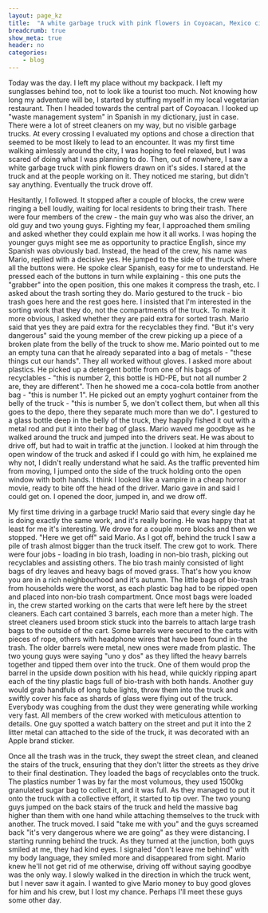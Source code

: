 ```yaml
---
layout: page_kz
title:  "A white garbage truck with pink flowers in Coyoacan, Mexico city"
breadcrumb: true
show_meta: true
header: no
categories:
    - blog
---
```


Today was the day. I left my place without my backpack. I left my sunglasses behind too, not to look like a tourist too much. Not knowing how long my adventure will be, I started by stuffing myself in my local vegetarian restaurant. Then I headed towards the central part of Coyoacan. I looked up "waste management system" in Spanish in my dictionary, just in case. There were a lot of street cleaners on my way, but no visible garbage trucks. At every crossing I evaluated my options and chose a direction that seemed to be most likely to lead to an encounter. It was my first time walking aimlessly around the city, I was hoping to feel relaxed, but I was scared of doing what I was planning to do. Then, out of nowhere, I saw a white garbage truck with pink flowers drawn on it's sides. I stared at the truck and at the people working on it. They noticed me staring, but didn't say anything. Eventually the truck drove off. 

Hesitantly, I followed. It stopped after a couple of blocks, the crew were ringing a bell loudly, waiting for local residents to bring their trash. There were four members of the crew - the main guy who was also the driver, an old guy and two young guys. Fighting my fear, I approached them smiling and asked whether they could explain me how it all works. I was hoping the younger guys might see me as opportunity to practice English, since my Spanish was obviously bad. Instead, the head of the crew, his name was Mario, replied with a decisive yes. He jumped to the side of the truck where all the buttons were. He spoke clear Spanish, easy for me to understand. He pressed each of the buttons in turn while explaining - this one puts the "grabber" into the open position, this one makes it compress the trash, etc. I asked about the trash sorting they do. Mario gestured to the truck - bio trash goes here and the rest goes here. I insisted that I'm interested in the sorting work that they do, not the compartments of the truck. To make it more obvious, I asked whether they are paid extra for sorted trash. Mario said that yes they are paid extra for the recyclables they find. "But it's very dangerous" said the young member of the crew picking up a piece of a broken plate from the belly of the truck to show me. Mario pointed out to me an empty tuna can that he already separated into a bag of metals - "these things cut our hands". They all worked without gloves. I asked more about plastics. He picked up a detergent bottle from one of his bags of recyclables - "this is number 2, this bottle is HD-PE, but not all number 2 are, they are different". Then he showed me a coca-cola bottle from another bag - "this is number 1". He picked out an empty yoghurt container from the belly of the truck - "this is number 5, we don't collect them, but when all this goes to the depo, there they separate much more than we do". I gestured to a glass bottle deep in the belly of the truck, they happily fished it out with a metal rod and put it into their bag of glass. Mario waved me goodbye as he walked around the truck and jumped into the drivers seat. He was about to drive off, but had to wait in traffic at the junction. I looked at him through the open window of the truck and asked if I could go with him, he explained me why not, I didn't really understand what he said. As the traffic prevented him from moving, I jumped onto the side of the truck holding onto the open window with both hands. I think I looked like a vampire in a cheap horror movie, ready to bite off the head of the driver. Mario gave in and said I could get on. I opened the door, jumped in, and we drow off.

My first time driving in a garbage truck! Mario said that every single day he is doing exactly the same work, and it's really boring. He was happy that at least for me it's interesting. We drove for a couple more blocks and then we stopped. "Here we get off" said Mario. As I got off, behind the truck I saw a pile of trash almost bigger than the truck itself. The crew got to work. There were four jobs - loading in bio trash, loading in non-bio trash, picking out recyclables and assisting others. The bio trash mainly consisted of light bags of dry leaves and heavy bags of moved grass. That's how you know you are in a rich neighbourhood and it's autumn. The little bags of bio-trash from households were the worst, as each plastic bag had to be ripped open and placed into non-bio trash compartment. Once most bags were loaded in, the crew started working on the carts that were left here by the street cleaners. Each cart contained 3 barrels, each more than a meter high. The street cleaners used broom stick stuck into the barrels to attach large trash bags to the outside of the cart. Some barrels were secured to the carts with pieces of rope, others with headphone wires that have been found in the trash. The older barrels were metal, new ones were made from plastic. The two young guys were saying "uno y dos" as they lifted the heavy barrels together and tipped them over into the truck. One of them would prop the barrel in the upside down position with his head, while quickly ripping apart each of the tiny plastic bags full of bio-trash with both hands. Another guy would grab handfuls of long tube lights, throw them into the truck and swiftly cover his face as shards of glass were flying out of the truck. Everybody was coughing from the dust they were generating while working very fast. All members of the crew worked with meticulous attention to details. One guy spotted a watch battery on the street and put it into the 2 litter metal can attached to the side of the truck, it was decorated with an Apple brand sticker.

Once all the trash was in the truck, they swept the street clean, and cleaned the stairs of the truck, ensuring that they don't litter the streets as they drive to their final destination. They loaded the bags of recyclables onto the truck. The plastics number 1 was by far the most volumous, they used 1500kg granulated sugar bag to collect it, and it was full. As they managed to put it onto the truck with a collective effort, it started to tip over. The two young guys jumped on the back stairs of the truck and held the massive bag higher than them with one hand while attaching themselves to the truck with another. The truck moved. I said "take me with you" and the guys screamed back "it's very dangerous where we are going" as they were distancing. I starting running behind the truck. As they turned at the junction, both guys smiled at me, they had kind eyes. I signaled "don't leave me behind" with my body language, they smiled more and disappeared from sight. Mario knew he'll not get rid of me otherwise, driving off without saying goodbye was the only way. I slowly walked in the direction in which the truck went, but I never saw it again. I wanted to give Mario money to buy good gloves for him and his crew, but I lost my chance. Perhaps I'll meet these guys some other day.


